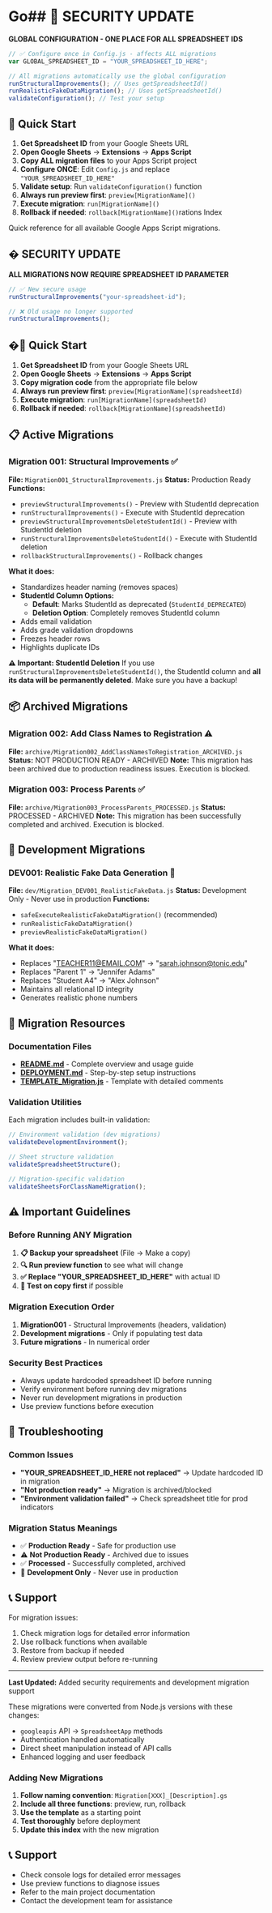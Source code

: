 # Go## 🔐 SECURITY UPDATE

**GLOBAL CONFIGURATION - ONE PLACE FOR ALL SPREADSHEET IDS**

```javascript
// ✅ Configure once in Config.js - affects ALL migrations
var GLOBAL_SPREADSHEET_ID = "YOUR_SPREADSHEET_ID_HERE";

// All migrations automatically use the global configuration
runStructuralImprovements(); // Uses getSpreadsheetId()
runRealisticFakeDataMigration(); // Uses getSpreadsheetId()
validateConfiguration(); // Test your setup
```

## 🚀 Quick Start

1. **Get Spreadsheet ID** from your Google Sheets URL
2. **Open Google Sheets** → **Extensions** → **Apps Script**
3. **Copy ALL migration files** to your Apps Script project
4. **Configure ONCE**: Edit `Config.js` and replace `"YOUR_SPREADSHEET_ID_HERE"`
5. **Validate setup**: Run `validateConfiguration()` function
6. **Always run preview first**: `preview[MigrationName]()`
7. **Execute migration**: `run[MigrationName]()`
8. **Rollback if needed**: `rollback[MigrationName]()`rations Index

Quick reference for all available Google Apps Script migrations.

## � SECURITY UPDATE

**ALL MIGRATIONS NOW REQUIRE SPREADSHEET ID PARAMETER**

```javascript
// ✅ New secure usage
runStructuralImprovements("your-spreadsheet-id");

// ❌ Old usage no longer supported
runStructuralImprovements();
```

## �🚀 Quick Start

1. **Get Spreadsheet ID** from your Google Sheets URL
2. **Open Google Sheets** → **Extensions** → **Apps Script**
3. **Copy migration code** from the appropriate file below
4. **Always run preview first**: `preview[MigrationName](spreadsheetId)`
5. **Execute migration**: `run[MigrationName](spreadsheetId)`
6. **Rollback if needed**: `rollback[MigrationName](spreadsheetId)`

## 📋 Active Migrations

### Migration 001: Structural Improvements ✅
**File:** `Migration001_StructuralImprovements.js`
**Status:** Production Ready
**Functions:**
- `previewStructuralImprovements()` - Preview with StudentId deprecation
- `runStructuralImprovements()` - Execute with StudentId deprecation
- `previewStructuralImprovementsDeleteStudentId()` - Preview with StudentId deletion
- `runStructuralImprovementsDeleteStudentId()` - Execute with StudentId deletion
- `rollbackStructuralImprovements()` - Rollback changes

**What it does:**
- Standardizes header naming (removes spaces)
- **StudentId Column Options:**
  - **Default**: Marks StudentId as deprecated (`StudentId_DEPRECATED`)
  - **Deletion Option**: Completely removes StudentId column
- Adds email validation
- Adds grade validation dropdowns
- Freezes header rows
- Highlights duplicate IDs

**⚠️ Important: StudentId Deletion**
If you use `runStructuralImprovementsDeleteStudentId()`, the StudentId column and **all its data will be permanently deleted**. Make sure you have a backup!

## 📦 Archived Migrations

### Migration 002: Add Class Names to Registration ⚠️
**File:** `archive/Migration002_AddClassNamesToRegistration_ARCHIVED.js`
**Status:** NOT PRODUCTION READY - ARCHIVED
**Note:** This migration has been archived due to production readiness issues. Execution is blocked.

### Migration 003: Process Parents ✅
**File:** `archive/Migration003_ProcessParents_PROCESSED.js`
**Status:** PROCESSED - ARCHIVED
**Note:** This migration has been successfully completed and archived. Execution is blocked.

## 🧪 Development Migrations

### DEV001: Realistic Fake Data Generation 🧪
**File:** `dev/Migration_DEV001_RealisticFakeData.js`
**Status:** Development Only - Never use in production
**Functions:**
- `safeExecuteRealisticFakeDataMigration()` (recommended)
- `runRealisticFakeDataMigration()`
- `previewRealisticFakeDataMigration()`

**What it does:**
- Replaces "TEACHER11@EMAIL.COM" → "sarah.johnson@tonic.edu"
- Replaces "Parent 1" → "Jennifer Adams" 
- Replaces "Student A4" → "Alex Johnson"
- Maintains all relational ID integrity
- Generates realistic phone numbers
## 📖 Migration Resources

### Documentation Files
- **[README.md](README.md)** - Complete overview and usage guide
- **[DEPLOYMENT.md](DEPLOYMENT.md)** - Step-by-step setup instructions
- **[TEMPLATE_Migration.js](TEMPLATE_Migration.js)** - Template with detailed comments

### Validation Utilities
Each migration includes built-in validation:
```javascript
// Environment validation (dev migrations)
validateDevelopmentEnvironment();

// Sheet structure validation
validateSpreadsheetStructure();

// Migration-specific validation
validateSheetsForClassNameMigration();
```

## ⚠️ Important Guidelines

### Before Running ANY Migration
1. **📋 Backup your spreadsheet** (File → Make a copy)
2. **🔍 Run preview function** to see what will change
3. **✅ Replace "YOUR_SPREADSHEET_ID_HERE"** with actual ID
4. **🧪 Test on copy first** if possible

### Migration Execution Order
1. **Migration001** - Structural Improvements (headers, validation)
2. **Development migrations** - Only if populating test data
3. **Future migrations** - In numerical order

### Security Best Practices
- Always update hardcoded spreadsheet ID before running
- Verify environment before running dev migrations
- Never run development migrations in production
- Use preview functions before execution

## 🚨 Troubleshooting

### Common Issues
- **"YOUR_SPREADSHEET_ID_HERE not replaced"** → Update hardcoded ID in migration
- **"Not production ready"** → Migration is archived/blocked
- **"Environment validation failed"** → Check spreadsheet title for prod indicators

### Migration Status Meanings
- ✅ **Production Ready** - Safe for production use
- ⚠️ **Not Production Ready** - Archived due to issues
- ✅ **Processed** - Successfully completed, archived
- 🧪 **Development Only** - Never use in production

## 📞 Support

For migration issues:
1. Check migration logs for detailed error information
2. Use rollback functions when available
3. Restore from backup if needed
4. Review preview output before re-running

---

**Last Updated:** Added security requirements and development migration support

These migrations were converted from Node.js versions with these changes:
- `googleapis` API → `SpreadsheetApp` methods
- Authentication handled automatically
- Direct sheet manipulation instead of API calls
- Enhanced logging and user feedback

### Adding New Migrations

1. **Follow naming convention**: `Migration[XXX]_[Description].gs`
2. **Include all three functions**: preview, run, rollback
3. **Use the template** as a starting point
4. **Test thoroughly** before deployment
5. **Update this index** with the new migration

## 📞 Support

- Check console logs for detailed error messages
- Use preview functions to diagnose issues
- Refer to the main project documentation
- Contact the development team for assistance
